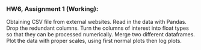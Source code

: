 ### HW6, Assignment 1 (Working):
Obtaining CSV file from external websites. Read in the data with Pandas. Drop the redundant columns. Turn the columns of interest into float types so that they can be processed numerically. Merge two different dataframes. Plot the data with proper scales, using first normal plots then log plots.
